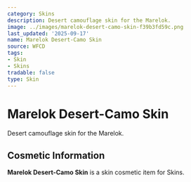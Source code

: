 ```yaml
---
category: Skins
description: Desert camouflage skin for the Marelok.
image: ../images/marelok-desert-camo-skin-f39b3fd59c.png
last_updated: '2025-09-17'
name: Marelok Desert-Camo Skin
source: WFCD
tags:
- Skin
- Skins
tradable: false
type: Skin
---
```


# Marelok Desert-Camo Skin

Desert camouflage skin for the Marelok.

## Cosmetic Information

**Marelok Desert-Camo Skin** is a skin cosmetic item for Skins.

